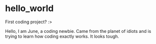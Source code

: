 # hello_world
First coding project? :>

Hello, I am June, a coding newbie. Came from the planet of idiots and is trying to learn how coding exactly works. It looks tough.
